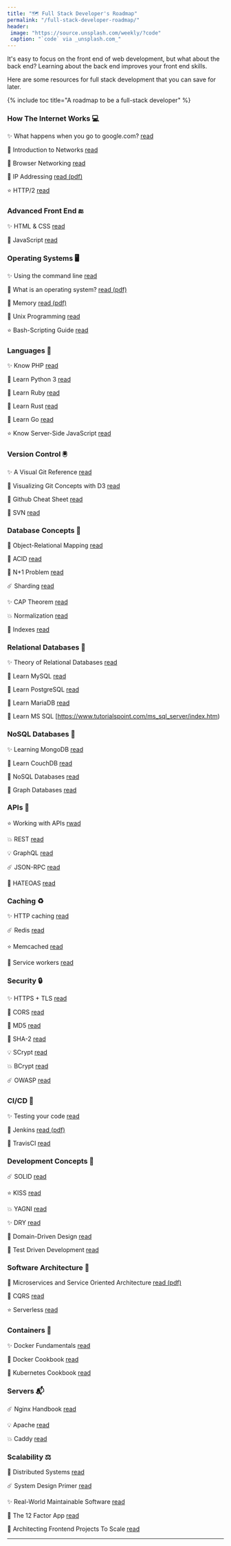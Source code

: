 ```yaml
---
title: "🗺 Full Stack Developer's Roadmap"
permalink: "/full-stack-developer-roadmap/"
header:
 image: "https://source.unsplash.com/weekly/?code"
 caption: "`code` via _unsplash.com_"
---
```

It's easy to focus on the front end of web development, but what about the back end? Learning about the back end improves your front end skills.

Here are some resources for full stack development that you can save for later.

{% include toc title="A roadmap to be a full-stack developer" %}

### How The Internet Works 💻

✨ What happens when you go to google.com? [read](https://github.com/alex/what-happens-when)

🎉 Introduction to Networks [read](https://ocw.mit.edu/courses/electrical-engineering-and-computer-science/6-02-introduction-to-eecs-ii-digital-communication-systems-fall-2012/readings/)

💫 Browser Networking [read](https://hpbn.co/)

🎊 IP Addressing [read (pdf)](https://pages.di.unipi.it/ricci/501302.pdf)

⭐️ HTTP/2 [read](https://daniel.haxx.se/http2/)

### Advanced Front End 🔚

✨ HTML & CSS [read](https://learn.shayhowe.com/advanced-html-css/)

💫 JavaScript [read](https://github.com/getify/You-Dont-Know-JS)

### Operating Systems 🖥

✨ Using the command line [read](https://launchschool.com/books/command_line)

🎉 What is an operating system? [read (pdf)](http://markburgess.org/os/os.pdf)

💫 Memory [read (pdf)](https://www.akkadia.org/drepper/cpumemory.pdf)

🎊 Unix Programming [read](http://catb.org/esr/writings/taoup/html/)

⭐️ Bash-Scripting Guide [read](https://tldp.org/LDP/abs/html/)

### Languages 📕

✨ Know PHP [read](https://en.wikibooks.org/wiki/PHP_Programming)

🌟 Learn Python 3 [read](https://devguide.python.org/)

🎉 Learn Ruby [read](https://www.rubyguides.com/ruby-tutorial/)

💫 Learn Rust [read](https://doc.rust-lang.org/stable/rust-by-example/)

🎊 Learn Go [read](https://gobyexample.com/)

⭐️ Know Server-Side JavaScript [read](https://github.com/maxogden/art-of-node)

### Version Control 🖲

✨ A Visual Git Reference [read](https://marklodato.github.io/visual-git-guide/index-en.html)

🎉 Visualizing Git Concepts with D3 [read](https://onlywei.github.io/explain-git-with-d3/)

💫 Github Cheat Sheet [read](https://github.com/tiimgreen/github-cheat-sheet)

🎊 SVN [read](https://dev.to/rajbdilip/quick-svn-guide-for-git-users-svn-the-git-way-26al)

### Database Concepts 📓

🌟 Object-Relational Mapping [read](https://dev.to/nielsenjared/what-is-object-relational-mapping-how-to-roll-your-own-javascript-orm-4ni3)

🎉 ACID [read](https://neo4j.com/blog/acid-vs-base-consistency-models-explained/)

💫 N+1 Problem [read](https://medium.com/@bretdoucette/n-1-queries-and-how-to-avoid-them-a12f02345be5)

☄️ Sharding [read](https://www.digitalocean.com/community/tutorials/understanding-database-sharding)

✨ CAP Theorem [read](http://www.julianbrowne.com/article/brewers-cap-theorem)

💥 Normalization [read](https://dev.to/nexttech/database-normalization-explained-5b1a)

🌟 Indexes [read](https://dev.to/helenanders26/sql-series-speed-up-your-queries-with-indexes-3c83)

### Relational Databases 📔

✨ Theory of Relational Databases [read](https://web.cecs.pdx.edu/~maier/TheoryBook/TRD.html)

🎉 Learn MySQL [read](https://www.techotopia.com/index.php/MySQL_Essentials)

💫 Learn PostgreSQL [read](https://www.syncfusion.com/ebooks/postgres)

🎊 Learn MariaDB [read](https://www.tutorialspoint.com/mariadb/index.htm)

🌟 Learn MS SQL [https://www.tutorialspoint.com/ms_sql_server/index.htm)

### NoSQL Databases 📗

✨ Learning MongoDB [read](ttps://github.com/evanlucas/learnyoumongo)

🎉 Learn CouchDB [read](http://guide.couchdb.org/editions/1/en/index.html)

💫 NoSQL Databases [read](https://github.com/evanlucas/learnyoumongo)

🎊 Graph Databases [read](https://graphdatabases.com/)

### APIs 📨

⭐️ Working with APIs [rwad](https://launchschool.com/books/working_with_apis)

💥 REST [read](https://dev.to/drminnaar/rest-api-guide-14n2)

💡 GraphQL [read](https://dev.to/leonardomso/a-beginners-guide-to-graphql-3kjj)

☄️ JSON-RPC [read](https://dev.to/radixdlt/json-rpc-vs-rest-for-distributed-platform-apis-3n0m)

🎉 HATEOAS [read](https://restcookbook.com/Basics/hateoas/)

### Caching ♻️

✨ HTTP caching [read](https://developer.mozilla.org/en-US/docs/Web/HTTP/Caching)

☄️ Redis [read](https://openmymind.net/2012/1/23/The-Little-Redis-Book/)

⭐️ Memcached [read](https://www.tutorialspoint.com/memcached/index.htm)

🚀 Service workers [read](https://dev.to/blarzhernandez/javascript-service-workers-visualized-1683)

### Security 🔒

✨ HTTPS + TLS [read](https://dev.to/ahmedatefae/web-security-knowledge-you-must-understand-it-part-i-https-tls-ssl-cors-csp-298l)

🎉 CORS [read](https://dev.to/lydiahallie/cs-visualized-cors-5b8h)

💫 MD5 [read](https://dev.to/wagslane/very-basic-intro-to-hash-functions-sha-256-md-5-etc-399j)

🎊 SHA-2 [read](https://dev.to/wagslane/how-sha-2-works-step-by-step-sha-256-11ci)

💡 SCrypt [read](https://dev.to/wagslane/very-basic-intro-to-the-scrypt-hash-7l5)

💥 BCrypt [read](https://dev.to/sylviapap/bcrypt-explained-4k5c)

☄️ OWASP [read](https://owasp.org/www-project-top-ten/)

### CI/CD 🧪

✨ Testing your code [read](https://dev.to/thejessleigh/different-types-of-testing-explained-1ljo)

🎉 Jenkins [read (pdf)](https://www.bogotobogo.com/DevOps/Jenkins/images/Intro_install/jenkins-the-definitive-guide.pdf)

💫 TravisCI [read](https://github.com/dwyl/learn-travis)

### Development Concepts 📙

☄️ SOLID [read](https://dev.to/ham8821/solid-principles-to-start-with-object-oriented-programming-1e49)

⭐️ KISS [read](https://dev.to/getd/kiss-keep-it-simple-short-my-tech-writing-principal-jjn)

💥 YAGNI [read](https://dev.to/gonedark/practicing-yagni-3n1d)

✨ DRY [read](https://dev.to/codemouse92/clean-dry-solid-spaghetti-1lgm)

🎉 Domain-Driven Design [read](http://www.infoq.com/minibooks/domain-driven-design-quickly)

🌟 Test Driven Development [read](https://github.com/grzesiek-galezowski/tdd-ebook)

### Software Architecture 🏯

💫 Microservices and Service Oriented Architecture [read (pdf)](https://www.oreilly.com/programming/free/files/microservices-vs-service-oriented-architecture.pdf)

🎊 CQRS [read](https://msdn.microsoft.com/en-us/library/jj554200.aspx)

⭐️ Serverless [read](https://docs.microsoft.com/en-us/dotnet/standard/serverless-architecture/)

### Containers 🧊

✨ Docker Fundamentals [read](https://dev.to/skaytech/docker-fundamentals-2ibi)

🎉 Docker Cookbook [read](https://www.packtpub.com/free-ebooks/docker-cookbook-second-edition)

💫 Kubernetes Cookbook [read](https://www.packtpub.com/free-ebooks/kubernetes-cookbook-second-edition)

### Servers 📬

☄️ Nginx Handbook [read](https://github.com/trimstray/nginx-admins-handbook)

💡 Apache [read](https://httpd.apache.org/)

💥 Caddy [read](https://caddyserver.com/)

### Scalability ⚖️

💫 Distributed Systems [read](http://book.mixu.net/distsys/single-page.html)

☄️ System Design Primer [read](https://github.com/donnemartin/system-design-primer)

✨ Real-World Maintainable Software [read](https://www.oreilly.com/content/real-world-maintainable-software/)

🎉 The 12 Factor App [read](https://12factor.net/)

🌟 Architecting Frontend Projects To Scale [read](https://dev.to/mmcshinsky/why-frontend-architecture-matters-1ldj)

***
